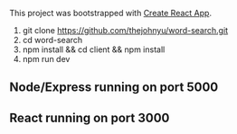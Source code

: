 This project was bootstrapped with [Create React App](https://github.com/facebookincubator/create-react-app).

1. git clone https://github.com/thejohnyu/word-search.git
2. cd word-search
3. npm install && cd client && npm install
4. npm run dev

## Node/Express running on port 5000
## React running on port 3000

